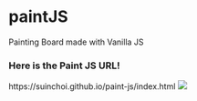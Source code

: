 # paintJS
Painting Board made with Vanilla JS
<br>
<h3>Here is the Paint JS URL!</h3>
https://suinchoi.github.io/paint-js/index.html
<img src="https://github.com/SuinChoi/paint-js/blob/main/readmeImg.PNG?raw=true" />
